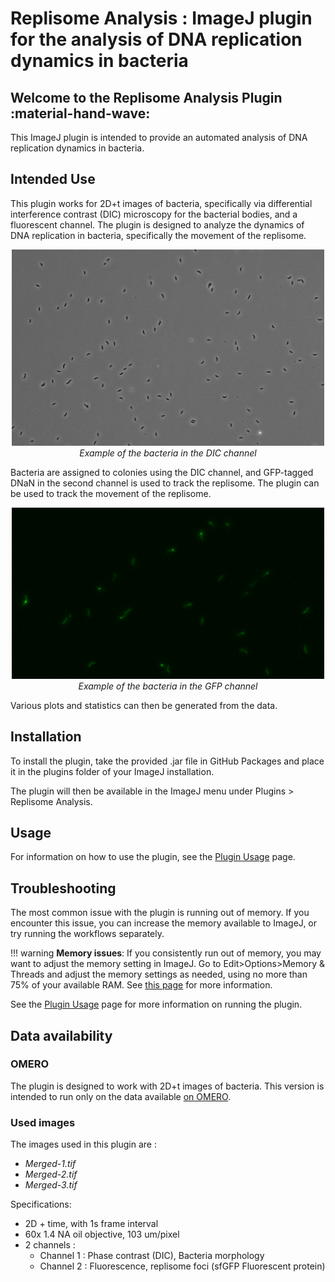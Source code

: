 # Replisome Analysis : ImageJ plugin for the analysis of DNA replication dynamics in bacteria

## Welcome to the Replisome Analysis Plugin :material-hand-wave:

This ImageJ plugin is intended to provide an automated analysis of DNA replication dynamics in bacteria.

## Intended Use

This plugin works for 2D+t images of bacteria, specifically via differential interference contrast (DIC) microscopy for the bacterial bodies, and a fluorescent channel. 
The plugin is designed to analyze the dynamics of DNA replication in bacteria, specifically the movement of the replisome.

[//]: # (![Example of DIC channel]&#40;resources/images/DIC_example.png&#41;)

[//]: # (*Example of the bacteria in the DIC channel*)

<p align="center">
  <img src="resources/images/DIC_example.png" alt="Example of the bacteria in the DIC channel" width="500"/>
  <br>
  <i>Example of the bacteria in the DIC channel</i>
</p>


Bacteria are assigned to colonies using the DIC channel, and GFP-tagged DNaN in the second channel is used to track the replisome. The plugin can be used to track the movement of the replisome.

[//]: # (![Example of GFP channel]&#40;resources/images/GFP_example.png&#41;)

[//]: # (*Example of the replisome foci, tagged with GFP*)

<p align="center">
  <img src="resources/images/GFP_example.png" alt="Example of the bacteria in the GFP channel" width="500"/>
  <br>
  <i>Example of the bacteria in the GFP channel</i>
</p>

Various plots and statistics can then be generated from the data.

## Installation

To install the plugin, take the provided .jar file in GitHub Packages and place it in the plugins folder of your ImageJ installation.

The plugin will then be available in the ImageJ menu under Plugins > Replisome Analysis.

## Usage

For information on how to use the plugin, see the [Plugin Usage](plugin_usage.md) page.

## Troubleshooting

The most common issue with the plugin is running out of memory. 
If you encounter this issue, you can increase the memory available to ImageJ, or try running the workflows separately.

!!! warning
    **Memory issues**:
    If you consistently run out of memory, you may want to adjust the memory setting in ImageJ.
    Go to Edit>Options>Memory & Threads and adjust the memory settings as needed, using no more than 75% of your available RAM.
    See [this page](https://docs.openmicroscopy.org/bio-formats/5.7.1/users/imagej/managing-memory.html#increasing-imagej-fijis-memory) for more information.

See the [Plugin Usage](plugin_usage.md) page for more information on running the plugin.

## Data availability

### OMERO

The plugin is designed to work with 2D+t images of bacteria.
This version is intended to run only on the data available [on OMERO](https://omero.epfl.ch/webclient/?show=project-2857).

### Used images

The images used in this plugin are :

- *Merged-1.tif*
- *Merged-2.tif*
- *Merged-3.tif*

Specifications:

- 2D + time, with 1s frame interval
- 60x 1.4 NA oil objective, 103 um/pixel
- 2 channels :
    - Channel 1 : Phase contrast (DIC), Bacteria morphology
    - Channel 2 : Fluorescence, replisome foci (sfGFP Fluorescent protein)

